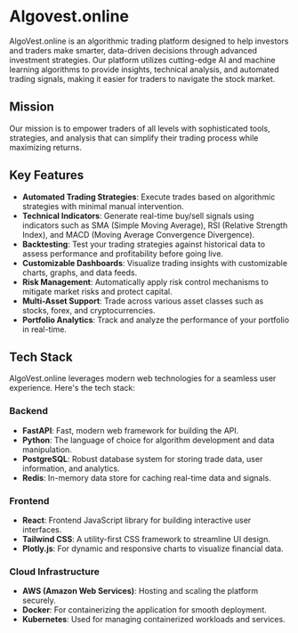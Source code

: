 # Algovest.online

AlgoVest.online is an algorithmic trading platform designed to help investors and traders make smarter, data-driven decisions through advanced investment strategies. Our platform utilizes cutting-edge AI and machine learning algorithms to provide insights, technical analysis, and automated trading signals, making it easier for traders to navigate the stock market.

## Mission

Our mission is to empower traders of all levels with sophisticated tools, strategies, and analysis that can simplify their trading process while maximizing returns.

## Key Features

- **Automated Trading Strategies**: Execute trades based on algorithmic strategies with minimal manual intervention.
- **Technical Indicators**: Generate real-time buy/sell signals using indicators such as SMA (Simple Moving Average), RSI (Relative Strength Index), and MACD (Moving Average Convergence Divergence).
- **Backtesting**: Test your trading strategies against historical data to assess performance and profitability before going live.
- **Customizable Dashboards**: Visualize trading insights with customizable charts, graphs, and data feeds.
- **Risk Management**: Automatically apply risk control mechanisms to mitigate market risks and protect capital.
- **Multi-Asset Support**: Trade across various asset classes such as stocks, forex, and cryptocurrencies.
- **Portfolio Analytics**: Track and analyze the performance of your portfolio in real-time.

## Tech Stack

AlgoVest.online leverages modern web technologies for a seamless user experience. Here's the tech stack:

### Backend
- **FastAPI**: Fast, modern web framework for building the API.
- **Python**: The language of choice for algorithm development and data manipulation.
- **PostgreSQL**: Robust database system for storing trade data, user information, and analytics.
- **Redis**: In-memory data store for caching real-time data and signals.

### Frontend
- **React**: Frontend JavaScript library for building interactive user interfaces.
- **Tailwind CSS**: A utility-first CSS framework to streamline UI design.
- **Plotly.js**: For dynamic and responsive charts to visualize financial data.

### Cloud Infrastructure
- **AWS (Amazon Web Services)**: Hosting and scaling the platform securely.
- **Docker**: For containerizing the application for smooth deployment.
- **Kubernetes**: Used for managing containerized workloads and services.

